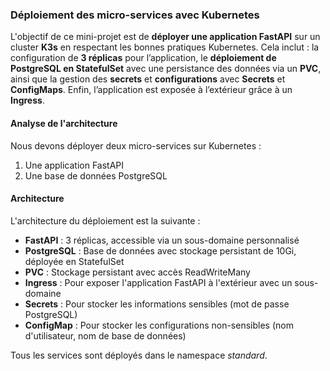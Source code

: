 ### Déploiement des micro-services avec Kubernetes

L'objectif de ce mini-projet est de **déployer une application FastAPI** sur un cluster **K3s** en respectant les bonnes pratiques Kubernetes. Cela inclut : la configuration de **3 réplicas** pour l’application, le **déploiement de PostgreSQL en StatefulSet** avec une persistance des données via un **PVC**, ainsi que la gestion des **secrets** et **configurations** avec **Secrets** et **ConfigMaps**. Enfin, l’application est exposée à l’extérieur grâce à un **Ingress**.

#### Analyse de l'architecture
Nous devons déployer deux micro-services sur Kubernetes :
1. Une application FastAPI
2. Une base de données PostgreSQL

#### Architecture

L'architecture du déploiement est la suivante :
* **FastAPI** : 3 réplicas, accessible via un sous-domaine personnalisé
* **PostgreSQL** : Base de données avec stockage persistant de 10Gi, déployée en StatefulSet
* **PVC** : Stockage persistant avec accès ReadWriteMany
* **Ingress** : Pour exposer l'application FastAPI à l'extérieur avec un sous-domaine
* **Secrets** : Pour stocker les informations sensibles (mot de passe PostgreSQL)
* **ConfigMap** : Pour stocker les configurations non-sensibles (nom d'utilisateur, nom de base
de données) 

Tous les services sont déployés dans le namespace _standard_.